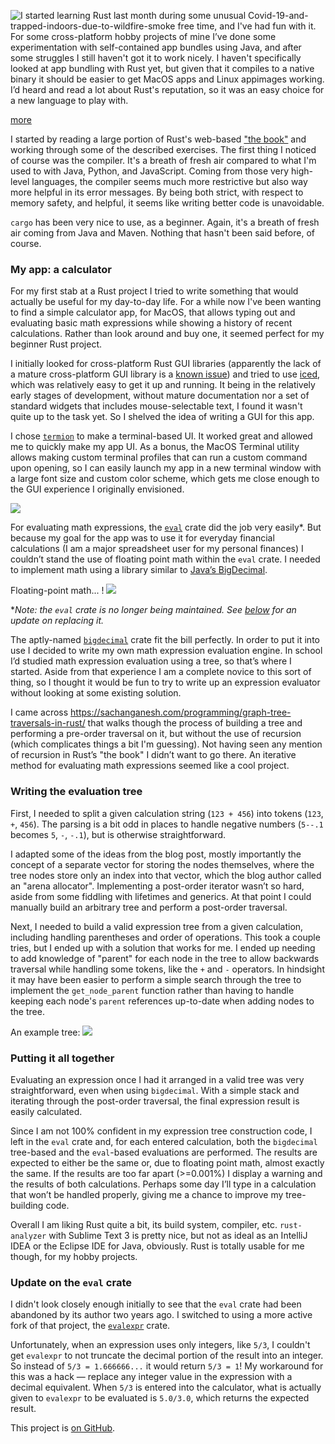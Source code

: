 
[//]: # (Copyright 2020 Phil Thompson. All Rights Reserved.  As noted in the License section of this repository's readme.md file, this file and its corresponding public HTML file, and all other articles and article files, are distributed under traditional copyright.  The repository source code and other non-article files are distributed under the MIT license.)

[//]: # (gen-title: Beginnings with Rust)

[//]: # (gen-title-url: Beginnings-with-Rust)

[//]: # (gen-keywords: rust-lang, rust, calculator, cargo)

[//]: # (gen-description: A beginner's experience writing a small app with Rust)

[//]: # (gen-meta-end)

<a href="${THIS_ARTICLE}"><img style="float: left" class="width-resp-50-100" src="${SITE_ROOT_REL}/img/20201002.jpg"/></a> I started learning Rust last month during some unusual Covid-19-and-trapped-indoors-due-to-wildfire-smoke free time, and I've had fun with it.  For some cross-platform hobby projects of mine I’ve done some experimentation with self-contained app bundles using Java, and after some struggles I still haven't got it to work nicely.  I haven't specifically looked at app bundling with Rust yet, but given that it compiles to a native binary it should be easier to get MacOS apps and Linux appimages working.  I’d heard and read a lot about Rust's reputation, so it was an easy choice for a new language to play with.

[more](more://)

I started by reading a large portion of Rust's web-based <a target="_blank" href="https://doc.rust-lang.org/book/">"the book"</a> and working through some of the described exercises.  The first thing I noticed of course was the compiler.  It's a breath of fresh air compared to what I'm used to with Java, Python, and JavaScript. Coming from those very high-level languages, the compiler seems much more restrictive but also way more helpful in its error messages.  By being both strict, with respect to memory safety, and helpful, it seems like writing better code is unavoidable.

`cargo` has been very nice to use, as a beginner.  Again, it's a breath of fresh air coming from Java and Maven.  Nothing that hasn't been said before, of course.

### My app: a calculator

For my first stab at a Rust project I tried to write something that would actually be useful for my day-to-day life.  For a while now I've been wanting to find a simple calculator app, for MacOS, that allows typing out and evaluating basic math expressions while showing a history of recent calculations.  Rather than look around and buy one, it seemed perfect for my beginner Rust project.

I initially looked for cross-platform Rust GUI libraries (apparently the lack of a mature cross-platform GUI library is a <a target="_blank" href="https://www.areweguiyet.com/">known issue</a>) and tried to use <a target="_blank" href="https://github.com/hecrj/iced">iced</a>, which was relatively easy to get it up and running.  It being in the relatively early stages of development, without mature documentation nor a set of standard widgets that includes mouse-selectable text, I found it wasn't quite up to the task yet.  So I shelved the idea of writing a GUI for this app.

I chose <a target="_blank" href="https://crates.io/crates/termion">`termion`</a> to make a terminal-based UI.  It worked great and allowed me to quickly make my app UI.  As a bonus, the MacOS Terminal utility allows making custom terminal profiles that can run a custom command upon opening, so I can easily launch my app in a new terminal window with a large font size and custom color scheme, which gets me close enough to the GUI experience I originally envisioned.

<img class="width-100 center-block" src="${SITE_ROOT_REL}/img/20201002-termion-terminal.jpg"/>

For evaluating math expressions, the <a target="_blank" href="https://crates.io/crates/eval">`eval`</a> crate did the job very easily\*.  But because my goal for the app was to use it for everyday financial calculations (I am a major spreadsheet user for my personal finances) I couldn’t stand the use of floating point math within the `eval` crate.  I needed to implement math using a library similar to [Java’s BigDecimal](https://docs.oracle.com/javase/9/docs/api/java/math/BigDecimal.html).

Floating-point math... !
<img class="width-100 center-block" src="${SITE_ROOT_REL}/img/20201002-floating-point-math.jpg"/>

\**Note: the `eval` crate is no longer being maintained.  See [below](#eval-update) for an update on replacing it.*

The aptly-named <a target="_blank" href="https://crates.io/crates/bigdecimal">`bigdecimal`</a> crate fit the bill perfectly.  In order to put it into use I decided to write my own math expression evaluation engine.  In school I’d studied math expression evaluation using a tree, so that’s where I started.  Aside from that experience I am a complete novice to this sort of thing, so I thought it would be fun to try to write up an expression evaluator without looking at some existing solution.

I came across <a target="_blank" href="a great blog post">https://sachanganesh.com/programming/graph-tree-traversals-in-rust/</a> that walks though the process of building a tree and performing a pre-order traversal on it, but without the use of recursion (which complicates things a bit I'm guessing).  Not having seen any mention of recursion in Rust’s "the book" I didn’t want to go there.  An iterative method for evaluating math expressions seemed like a cool project.

### Writing the evaluation tree

First, I needed to split a given calculation string (`123 + 456`) into tokens (`123`, `+`, `456`).  The parsing is a bit odd in places to handle negative numbers (`5--.1` becomes `5`, `-`, `-.1`), but is otherwise straightforward.

I adapted some of the ideas from the blog post, mostly importantly the concept of a separate vector for storing the nodes themselves, where the tree nodes store only an index into that vector, which the blog author called an "arena allocator".   Implementing a post-order iterator wasn’t so hard, aside from some fiddling with lifetimes and generics.  At that point I could manually build an arbitrary tree and perform a post-order traversal.

Next, I needed to build a valid expression tree from a given calculation, including handling parentheses and order of operations.  This took a couple tries, but I ended up with a solution that works for me.  I ended up needing to add knowledge of "parent" for each node in the tree to allow backwards traversal while handling some tokens, like the `+` and `-` operators.  In hindsight it may have been easier to perform a simple search through the tree to implement the `get_node_parent` function rather than having to handle keeping each node's `parent` references up-to-date when adding nodes to the tree.

An example tree:
<img class="width-100 center-block" src="${SITE_ROOT_REL}/img/20201002-tree.jpg"/>

### Putting it all together 

Evaluating an expression once I had it arranged in a valid tree was very straightforward, even when using `bigdecimal`.  With a simple stack and iterating through the post-order traversal, the final expression result is easily calculated.

Since I am not 100% confident in my expression tree construction code, I left in the `eval` crate and, for each entered calculation, both the `bigdecimal` tree-based and the `eval`-based evaluations are performed.  The results are expected to either be the same or, due to floating point math, almost exactly the same.  If the results are too far apart (>=0.001%) I display a warning and the results of both calculations.  Perhaps some day I’ll type in a calculation that won’t be handled properly, giving me a chance to improve my tree-building code.

Overall I am liking Rust quite a bit, its build system, compiler, etc.  `rust-analyzer` with Sublime Text 3 is pretty nice, but not as ideal as an IntelliJ IDEA or the Eclipse IDE for Java, obviously.  Rust is totally usable for me though, for my hobby projects.

### <a name="eval-update"></a>Update on the `eval` crate

I didn't look closely enough initially to see that the `eval` crate had been abandoned by its author two years ago.  I switched to using a more active fork of that project, the <a target="_blank" href="https://crates.io/crates/evalexpr">`evalexpr`</a> crate.

Unfortunately, when an expression uses only integers, like `5/3`, I couldn't get `evalexpr` to not truncate the decimal portion of the result into an integer.  So instead of `5/3 = 1.666666...` it would return `5/3 = 1`!  My workaround for this was a hack &mdash; replace any integer value in the expression with a decimal equivalent.  When `5/3` is entered into the calculator, what is actually given to `evalexpr` to be evaluated is `5.0/3.0`, which returns the expected result.

This project is <a target="_blank" href="https://github.com/philthompson/rust-calc-term">on GitHub</a>.
